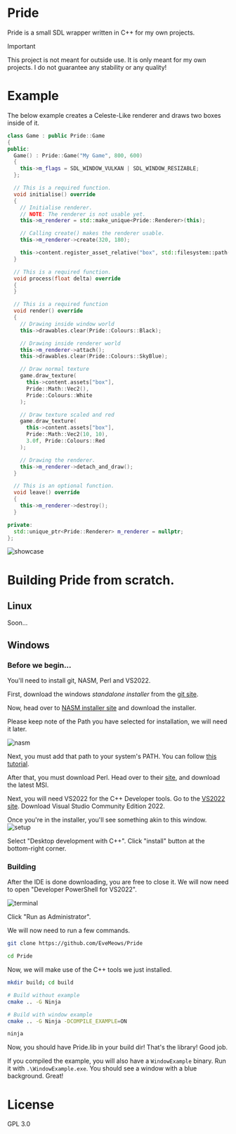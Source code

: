 # Pride
Pride is a small SDL wrapper written in C++ for my own projects.

> [!IMPORTANT]
> This project is not meant for outside use.
> It is only meant for my own projects.
> I do not guarantee any stability or any quality!

# Example
The below example creates a Celeste-Like renderer and draws two boxes inside of it.

```cpp
class Game : public Pride::Game
{
public:
  Game() : Pride::Game("My Game", 800, 600)
  {
    this->m_flags = SDL_WINDOW_VULKAN | SDL_WINDOW_RESIZABLE;
  };

  // This is a required function.
  void initialise() override
  {
    // Initialise renderer.
    // NOTE: The renderer is not usable yet.
    this->m_renderer = std::make_unique<Pride::Renderer>(this);

    // Calling create() makes the renderer usable.
    this->m_renderer->create(320, 180);

    this->content.register_asset_relative("box", std::filesystem::path("Content/box.png"))
  }

  // This is a required function.
  void process(float delta) override
  {
  }

  // This is a required function
  void render() override
  {
    // Drawing inside window world
    this->drawables.clear(Pride::Colours::Black);

    // Drawing inside renderer world
    this->m_renderer->attach();
    this->drawables.clear(Pride::Colours::SkyBlue);

    // Draw normal texture
    game.draw_texture(
      this->content.assets["box"],
      Pride::Math::Vec2(),
      Pride::Colours::White
    );

    // Draw texture scaled and red
    game.draw_texture(
      this->content.assets["box"],
      Pride::Math::Vec2(10, 10),
      3.0f, Pride::Colours::Red
    );

    // Drawing the renderer.
    this->m_renderer->detach_and_draw();
  }

  // This is an optional function.
  void leave() override
  {
    this->m_renderer->destroy();
  }

private:
  std::unique_ptr<Pride::Renderer> m_renderer = nullptr;
};

```

![showcase](./Github/showcase.png)

# Building Pride from scratch.

 

## Linux
 

Soon...
 


 

## Windows
### Before we begin...
You'll need to install git, NASM, Perl and VS2022.
 
First, download the windows *standalone installer* from the [git site](https://git-scm.com/downloads/win).

Now, head over to [NASM installer site](https://www.nasm.us/pub/nasm/releasebuilds/2.16.03/win64) and download the installer.
 
Please keep note of the Path you have selected for installation, we will need it later.
 

![nasm](./Github/nasm.png)
 
Next, you must add that path to your system's PATH. You can follow [this tutorial](https://www.architectryan.com/2018/03/17/add-to-the-path-on-windows-10).
 
After that, you must download Perl. Head over to their [site](https://strawberryperl.com), and download the latest MSI.

Next, you will need VS2022 for the C++ Developer tools. Go to the [VS2022 site](https://visualstudio.microsoft.com/vs).
Download Visual Studio Community Edition 2022.
 
Once you're in the installer, you'll see something akin to this window.
![setup](./Github/vs_setup.png)
 
Select "Desktop development with C++". Click "install" button at the bottom-right corner.
 
### Building
After the IDE is done downloading, you are free to close it. We will now need to open "Developer PowerShell for VS2022".
 
![terminal](./Github/terminal.png)
 
Click "Run as Administrator".

We will now need to run a few commands.
 
```bash
git clone https://github.com/EveMeows/Pride

cd Pride
```
Now, we will make use of the C++ tools we just installed.
 

```bash
mkdir build; cd build

# Build without example
cmake .. -G Ninja

# Build with window example
cmake .. -G Ninja -DCOMPILE_EXAMPLE=ON

ninja
```
Now, you should have Pride.lib in your build dir! That's the library! Good job.

 
If you compiled the example, you will also have a `WindowExample` binary.
Run it with `.\WindowExample.exe`. You should see a window with a blue background. Great!
 
# License
GPL 3.0
